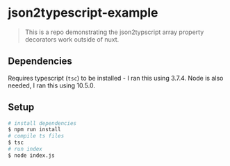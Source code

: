 # json2typescript-example

> This is a repo demonstrating the json2typscript array property decorators work outside of nuxt.

## Dependencies

Requires typescript (`tsc`) to be installed - I ran this using 3.7.4. Node is also needed, I ran this using 10.5.0.

## Setup

``` bash
# install dependencies
$ npm run install
# compile ts files
$ tsc
# run index
$ node index.js
```
